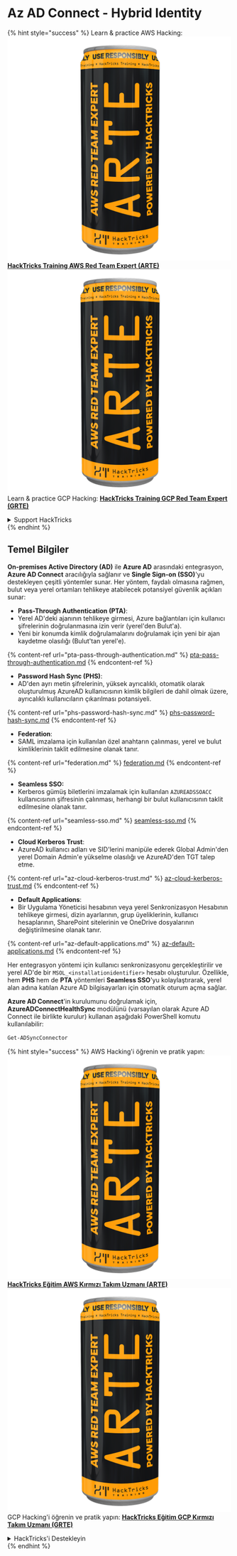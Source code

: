 # Az AD Connect - Hybrid Identity

{% hint style="success" %}
Learn & practice AWS Hacking:<img src="../../../../.gitbook/assets/image (1) (1) (1).png" alt="" data-size="line">[**HackTricks Training AWS Red Team Expert (ARTE)**](https://training.hacktricks.xyz/courses/arte)<img src="../../../../.gitbook/assets/image (1) (1) (1).png" alt="" data-size="line">\
Learn & practice GCP Hacking: <img src="../../../../.gitbook/assets/image (2).png" alt="" data-size="line">[**HackTricks Training GCP Red Team Expert (GRTE)**<img src="../../../../.gitbook/assets/image (2).png" alt="" data-size="line">](https://training.hacktricks.xyz/courses/grte)

<details>

<summary>Support HackTricks</summary>

* Check the [**subscription plans**](https://github.com/sponsors/carlospolop)!
* **Join the** 💬 [**Discord group**](https://discord.gg/hRep4RUj7f) or the [**telegram group**](https://t.me/peass) or **follow** us on **Twitter** 🐦 [**@hacktricks\_live**](https://twitter.com/hacktricks_live)**.**
* **Share hacking tricks by submitting PRs to the** [**HackTricks**](https://github.com/carlospolop/hacktricks) and [**HackTricks Cloud**](https://github.com/carlospolop/hacktricks-cloud) github repos.

</details>
{% endhint %}

## Temel Bilgiler

**On-premises Active Directory (AD)** ile **Azure AD** arasındaki entegrasyon, **Azure AD Connect** aracılığıyla sağlanır ve **Single Sign-on (SSO)**'yu destekleyen çeşitli yöntemler sunar. Her yöntem, faydalı olmasına rağmen, bulut veya yerel ortamları tehlikeye atabilecek potansiyel güvenlik açıkları sunar:

* **Pass-Through Authentication (PTA)**:
* Yerel AD'deki ajanının tehlikeye girmesi, Azure bağlantıları için kullanıcı şifrelerinin doğrulanmasına izin verir (yerel'den Bulut'a).
* Yeni bir konumda kimlik doğrulamalarını doğrulamak için yeni bir ajan kaydetme olasılığı (Bulut'tan yerel'e).

{% content-ref url="pta-pass-through-authentication.md" %}
[pta-pass-through-authentication.md](pta-pass-through-authentication.md)
{% endcontent-ref %}

* **Password Hash Sync (PHS)**:
* AD'den ayrı metin şifrelerinin, yüksek ayrıcalıklı, otomatik olarak oluşturulmuş AzureAD kullanıcısının kimlik bilgileri de dahil olmak üzere, ayrıcalıklı kullanıcıların çıkarılması potansiyeli.

{% content-ref url="phs-password-hash-sync.md" %}
[phs-password-hash-sync.md](phs-password-hash-sync.md)
{% endcontent-ref %}

* **Federation**:
* SAML imzalama için kullanılan özel anahtarın çalınması, yerel ve bulut kimliklerinin taklit edilmesine olanak tanır.

{% content-ref url="federation.md" %}
[federation.md](federation.md)
{% endcontent-ref %}

* **Seamless SSO:**
* Kerberos gümüş biletlerini imzalamak için kullanılan `AZUREADSSOACC` kullanıcısının şifresinin çalınması, herhangi bir bulut kullanıcısının taklit edilmesine olanak tanır.

{% content-ref url="seamless-sso.md" %}
[seamless-sso.md](seamless-sso.md)
{% endcontent-ref %}

* **Cloud Kerberos Trust**:
* AzureAD kullanıcı adları ve SID'lerini manipüle ederek Global Admin'den yerel Domain Admin'e yükselme olasılığı ve AzureAD'den TGT talep etme.

{% content-ref url="az-cloud-kerberos-trust.md" %}
[az-cloud-kerberos-trust.md](az-cloud-kerberos-trust.md)
{% endcontent-ref %}

* **Default Applications**:
* Bir Uygulama Yöneticisi hesabının veya yerel Senkronizasyon Hesabının tehlikeye girmesi, dizin ayarlarının, grup üyeliklerinin, kullanıcı hesaplarının, SharePoint sitelerinin ve OneDrive dosyalarının değiştirilmesine olanak tanır.

{% content-ref url="az-default-applications.md" %}
[az-default-applications.md](az-default-applications.md)
{% endcontent-ref %}

Her entegrasyon yöntemi için kullanıcı senkronizasyonu gerçekleştirilir ve yerel AD'de bir `MSOL_<installationidentifier>` hesabı oluşturulur. Özellikle, hem **PHS** hem de **PTA** yöntemleri **Seamless SSO**'yu kolaylaştırarak, yerel alan adına katılan Azure AD bilgisayarları için otomatik oturum açma sağlar.

**Azure AD Connect**'in kurulumunu doğrulamak için, **AzureADConnectHealthSync** modülünü (varsayılan olarak Azure AD Connect ile birlikte kurulur) kullanan aşağıdaki PowerShell komutu kullanılabilir:
```powershell
Get-ADSyncConnector
```
{% hint style="success" %}
AWS Hacking'i öğrenin ve pratik yapın:<img src="../../../../.gitbook/assets/image (1) (1) (1).png" alt="" data-size="line">[**HackTricks Eğitim AWS Kırmızı Takım Uzmanı (ARTE)**](https://training.hacktricks.xyz/courses/arte)<img src="../../../../.gitbook/assets/image (1) (1) (1).png" alt="" data-size="line">\
GCP Hacking'i öğrenin ve pratik yapın: <img src="../../../../.gitbook/assets/image (2).png" alt="" data-size="line">[**HackTricks Eğitim GCP Kırmızı Takım Uzmanı (GRTE)**<img src="../../../../.gitbook/assets/image (2).png" alt="" data-size="line">](https://training.hacktricks.xyz/courses/grte)

<details>

<summary>HackTricks'i Destekleyin</summary>

* [**abonelik planlarını**](https://github.com/sponsors/carlospolop) kontrol edin!
* **Bize katılın** 💬 [**Discord grubuna**](https://discord.gg/hRep4RUj7f) veya [**telegram grubuna**](https://t.me/peass) veya **bizi** **Twitter'da** 🐦 [**@hacktricks\_live**](https://twitter.com/hacktricks_live)** takip edin.**
* **Hacking ipuçlarını paylaşın,** [**HackTricks**](https://github.com/carlospolop/hacktricks) ve [**HackTricks Cloud**](https://github.com/carlospolop/hacktricks-cloud) github reposuna PR göndererek.

</details>
{% endhint %}
